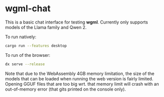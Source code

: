 # wgml-chat

This is a basic chat interface for testing **wgml**. Currently only supports models of the Llama family and Qwen 2.

To run natively:
```bash
cargo run --features desktop
```
To run of the browser:
```sh
dx serve --release
```

Note that due to the WebAssembly 4GB memory limitation, the size of the models that can be loaded when running the web
version is fairly limited. Opening GGUF files that are too big wrt. that memory limit will crash with an out-of-memory
error (that gits printed on the console only).
